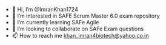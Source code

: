 - 👋 Hi, I’m @ImranKhan1724
- 👀 I’m interested in SAFE Scrum Master 6.0 exam repository
- 🌱 I’m currently learning SAFe Agile
- 💞️ I’m looking to collaborate on SAFe Exam questions
- 📫 How to reach me khan_imran4biotech@yahoo.co.in

<!---
ImranKhan1724/ImranKhan1724 is a ✨ special ✨ repository because its `README.md` (this file) appears on your GitHub profile.
You can click the Preview link to take a look at your changes.
--->
